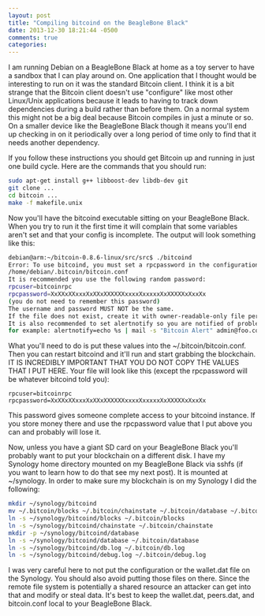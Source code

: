 ```yaml
---
layout: post
title: "Compiling bitcoind on the BeagleBone Black"
date: 2013-12-30 18:21:44 -0500
comments: true
categories: 
---
```

I am running Debian on a BeagleBone Black at home as a toy server to have a sandbox that I can play around on.  One application
that I thought would be interesting to run on it was the standard Bitcoin client.  I think it is a bit strange that the
Bitcoin client doesn't use "configure" like most other Linux/Unix applications because it leads to having to track down
dependencies during a build rather than before them.  On a normal system this might not be a big deal because Bitcoin compiles
in just a minute or so.  On a smaller device like the BeagleBone Black though it means you'll end up checking in on it
periodically over a long period of time only to find that it needs another dependency.

If you follow these instructions you should get Bitcoin up and running in just one build cycle.  Here are the commands that
you should run:

```bash
sudo apt-get install g++ libboost-dev libdb-dev git
git clone ...
cd bitcoin ...
make -f makefile.unix
```

Now you'll have the bitcoind executable sitting on your BeagleBone Black.  When you try to run it the first time it will
complain that some variables aren't set and that your config is incomplete.  The output will look something like this:

``` bash
debian@arm:~/bitcoin-0.8.6-linux/src/src$ ./bitcoind 
Error: To use bitcoind, you must set a rpcpassword in the configuration file:
/home/debian/.bitcoin/bitcoin.conf
It is recommended you use the following random password:
rpcuser=bitcoinrpc
rpcpassword=XxXXxXXxxxXxXXxXXXXXXxxxxXxxxxxXxXXXXXxXxxXx
(you do not need to remember this password)
The username and password MUST NOT be the same.
If the file does not exist, create it with owner-readable-only file permissions.
It is also recommended to set alertnotify so you are notified of problems;
for example: alertnotify=echo %s | mail -s "Bitcoin Alert" admin@foo.com
```

What you'll need to do is put these values into the ~/.bitcoin/bitcoin.conf.  Then you can restart bitcoind and it'll run and start
grabbing the blockchain.  IT IS INCREDIBLY IMPORTANT THAT YOU DO NOT COPY THE VALUES THAT I PUT HERE.  Your file will look like
this (except the rpcpassword will be whatever bitcoind told you):

```
rpcuser=bitcoinrpc
rpcpassword=XxXXxXXxxxXxXXxXXXXXXxxxxXxxxxxXxXXXXXxXxxXx
```

This password gives someone complete access to your bitcoind instance.  If you store money there and use the rpcpassword value that
I put above you can and probably will lose it.

Now, unless you have a giant SD card on your BeagleBone Black you'll probably want to put your blockchain on a different disk.  I
have my Synology home directory mounted on my BeagleBone Black via sshfs (if you want to learn how to do that see my next post).
It is mounted at ~/synology.  In order to make sure my blockchain is on my Synology I did the following:

```bash
mkdir ~/synology/bitcoind
mv ~/.bitcoin/blocks ~/.bitcoin/chainstate ~/.bitcoin/database ~/.bitcoin/db.log ~/.bitcoin/debug.log ~/synology/bitcoind/
ln -s ~/synology/bitcoind/blocks ~/.bitcoin/blocks
ln -s ~/synology/bitcoind/chainstate ~/.bitcoin/chainstate
mkdir -p ~/synology/bitcoind/database
ln -s ~/synology/bitcoind/database ~/.bitcoin/database
ln -s ~/synology/bitcoind/db.log ~/.bitcoin/db.log
ln -s ~/synology/bitcoind/debug.log ~/.bitcoin/debug.log
```

I was very careful here to not put the configuration or the wallet.dat file on the Synology.  You should also avoid putting those
files on there.  Since the remote file system is potentially a shared resource an attacker can get into that and modify or steal
data.  It's best to keep the wallet.dat, peers.dat, and bitcoin.conf local to your BeagleBone Black.
